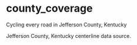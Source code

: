 # county_coverage
Cycling every road in Jefferson County, Kentucky

Jefferson County, Kentucky centerline data source.


